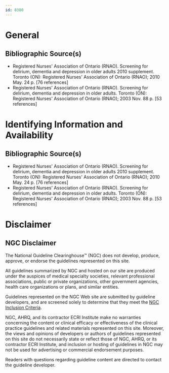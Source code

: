 ```yaml
---
id: 8380
---
```


# General

## Bibliographic Source(s)

- Registered Nurses' Association of Ontario (RNAO). Screening for delirium, dementia and depression in older adults 2010 supplement. Toronto (ON): Registered Nurses' Association of Ontario (RNAO); 2010 May. 24 p. [76 references]
- Registered Nurses' Association of Ontario (RNAO). Screening for delirium, dementia and depression in older adults. Toronto (ON): Registered Nurses' Association of Ontario (RNAO); 2003 Nov. 88 p. [53 references]

# Identifying Information and Availability

## Bibliographic Source(s)

- Registered Nurses' Association of Ontario (RNAO). Screening for delirium, dementia and depression in older adults 2010 supplement. Toronto (ON): Registered Nurses' Association of Ontario (RNAO); 2010 May. 24 p. [76 references]
- Registered Nurses' Association of Ontario (RNAO). Screening for delirium, dementia and depression in older adults. Toronto (ON): Registered Nurses' Association of Ontario (RNAO); 2003 Nov. 88 p. [53 references]

# Disclaimer

## NGC Disclaimer

The National Guideline Clearinghouse™ (NGC) does not develop, produce, approve, or endorse the guidelines represented on this site.

All guidelines summarized by NGC and hosted on our site are produced under the auspices of medical specialty societies, relevant professional associations, public or private organizations, other government agencies, health care organizations or plans, and similar entities.

Guidelines represented on the NGC Web site are submitted by guideline developers, and are screened solely to determine that they meet the [NGC Inclusion Criteria](/help-and-about/summaries/inclusion-criteria).

NGC, AHRQ, and its contractor ECRI Institute make no warranties concerning the content or clinical efficacy or effectiveness of the clinical practice guidelines and related materials represented on this site. Moreover, the views and opinions of developers or authors of guidelines represented on this site do not necessarily state or reflect those of NGC, AHRQ, or its contractor ECRI Institute, and inclusion or hosting of guidelines in NGC may not be used for advertising or commercial endorsement purposes.

Readers with questions regarding guideline content are directed to contact the guideline developer.

